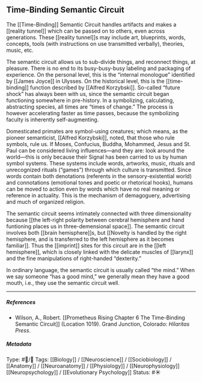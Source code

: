 ## Time-Binding Semantic Circuit  # 

The [[Time-Binding]] Semantic Circuit handles artifacts and makes a [[reality tunnel]] which can be passed on to others, even across generations. These [[reality tunnel]]s may include art, blueprints, words, concepts, tools (with instructions on use transmitted verbally), theories, music, etc.

The semantic circuit allows us to sub-divide things, and reconnect things, at pleasure. There is no end to its busy-busy-busy labeling and packaging of experience. On the personal level, this is the “internal monologue” identified by [[James Joyce]] in Ulysses. On the historical level, this is the [[time-binding]] function described by [[Alfred Korzybski]]. So-called “future shock” has always been with us, since the semantic circuit began functioning somewhere in pre-history. In a symbolizing, calculating, abstracting species, all times are “times of change.” The process is however accelerating faster as time passes, because the symbolizing faculty is inherently self-augmenting.

Domesticated primates are symbol-using creatures; which means, as the pioneer semanticist, [[Alfred Korzybski]], noted, that those who rule symbols, rule us. If Moses, Confucius, Buddha, Mohammed, Jesus and St. Paul can be considered living influences—and they are: look around the world—this is only because their Signal has been carried to us by human symbol systems. These systems include words, artworks, music, rituals and unrecognized rituals (“games”) through which culture is transmitted. Since words contain both denotations (referents in the sensory-existential world) and connotations (emotional tones and poetic or rhetorical hooks), humans can be moved to action even by words which have no real meaning or reference in actuality. This is the mechanism of demagoguery, advertising and much of organized religion.

The semantic circuit seems intimately connected with three dimensionality because [[the left-right polarity between cerebral hemisphere and hand funtioning places us in three-demensional space]]. The semantic circuit involves both [[brain hemisphere]]s, but [[Novelty is handled by the right hemisphere, and is transferred to the left hemisphere as it becomes familiar]]. Thus the [[imprint]] sites for this circuit are in the [[left hemisphere]], which is closely linked with the delicate muscles of [[larynx]] and the fine manipulations of right-handed “dexterity.”

In ordinary language, the semantic circuit is usually called “the mind.” When we say someone “has a good mind,” we generally mean they have a good mouth, i.e., they use the semantic circuit well.

___

##### References

- Wilson, A., Robert. [[Prometheus Rising Chapter 6 The Time-Binding Semantic Circuit]] (Location 1019). Grand Junction, Colorado: _Hilaritas Press_.

##### Metadata

Type: #🔵/🔵 
Tags: [[Biology]] / [[Neuroscience]] / [[Sociobiology]] / [[Anatomy]] / [[Neuroanatomy]] / [[Physiology]] / [[Neurophysiology]] [[Neuropsychology]] / [[Evolutionary Psychology]] 
Status: #☀️ 